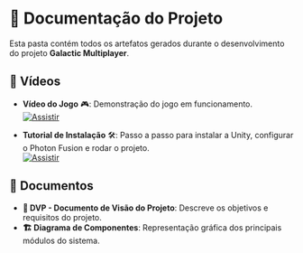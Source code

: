 # 📂 Documentação do Projeto

Esta pasta contém todos os artefatos gerados durante o desenvolvimento do projeto **Galactic Multiplayer**.

## 🎥 Vídeos

- **Vídeo do Jogo** 🎮: Demonstração do jogo em funcionamento.  
  [![Assistir](https://i9.ytimg.com/vi/-dQdJaV9kYM/mqdefault.jpg?sqp=CPSL_70G-oaymwEmCMACELQB8quKqQMa8AEB-AH-CYAC0AWKAgwIABABGFsgGih_MA8=&rs=AOn4CLD75VFWlTbdzJxXD-axz1m25LwihQ)](https://www.youtube.com/watch?v=-dQdJaV9kYM)

- **Tutorial de Instalação** 🛠️: Passo a passo para instalar a Unity, configurar o Photon Fusion e rodar o projeto.  
  [![Assistir](https://i9.ytimg.com/vi/_wH_7NOKg5g/mqdefault.jpg?sqp=CPSL_70G-oaymwEmCMACELQB8quKqQMa8AEB-AH-CYAC0AWKAgwIABABGGUgZShlMA8=&rs=AOn4CLB0s0a41pwGY0t1VU8DD6K2lxUm6A)](https://www.youtube.com/watch?v=SEU_VIDEO_ID)


## 📄 Documentos

- **📜 DVP - Documento de Visão do Projeto**: Descreve os objetivos e requisitos do projeto.
- **🏗️ Diagrama de Componentes**: Representação gráfica dos principais módulos do sistema.


